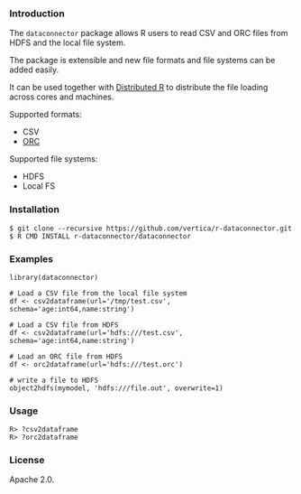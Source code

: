 ### Introduction

The `dataconnector` package allows R users to read CSV and ORC files from HDFS and the local file system. 

The package is extensible and new file formats and file systems can be added easily.

It can be used together with [Distributed R](https://github.com/vertica/distributedr) to distribute the file loading across cores and machines.

Supported formats:
* CSV
* [ORC](https://cwiki.apache.org/confluence/display/Hive/LanguageManual+ORC)

Supported file systems:
* HDFS
* Local FS

### Installation

    $ git clone --recursive https://github.com/vertica/r-dataconnector.git 
    $ R CMD INSTALL r-dataconnector/dataconnector

### Examples

    library(dataconnector)

    # Load a CSV file from the local file system
    df <- csv2dataframe(url='/tmp/test.csv', schema='age:int64,name:string')

    # Load a CSV file from HDFS
    df <- csv2dataframe(url='hdfs:///test.csv', schema='age:int64,name:string')

    # Load an ORC file from HDFS
    df <- orc2dataframe(url='hdfs:///test.orc')

    # write a file to HDFS
    object2hdfs(mymodel, 'hdfs:///file.out', overwrite=1)

### Usage

    R> ?csv2dataframe
    R> ?orc2dataframe

### License

Apache 2.0.

